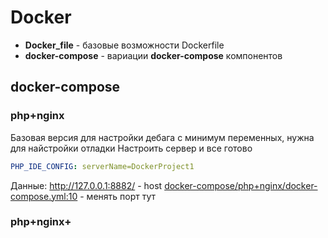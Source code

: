 # Docker
- **Docker_file** - базовые возможности Dockerfile
- **docker-compose** - вариации **docker-compose** компонентов

## docker-compose

### php+nginx
Базовая версия для настройки дебага с минимум переменных, нужна для найстройки отладки
Настроить сервер и все готово
```yml
PHP_IDE_CONFIG: serverName=DockerProject1
```

Данные:
http://127.0.0.1:8882/ - host
<u>docker-compose/php+nginx/docker-compose.yml:10</u> - менять порт тут

### php+nginx+